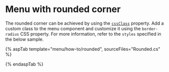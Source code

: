 # Menu with rounded corner

The rounded corner can be achieved by using the [`cssClass`](https://help.syncfusion.com/cr/cref_files/aspnetcore-js2/Syncfusion.EJ2~Syncfusion.EJ2.Navigations.Menu~CssClass.html) property. Add a custom class to the menu component and customize it using the `border-radius` CSS property. For more information, refer to the `styles` specified in the below sample.

{% aspTab template="menu/how-to/rounded", sourceFiles="Rounded.cs" %}

{% endaspTab %}
